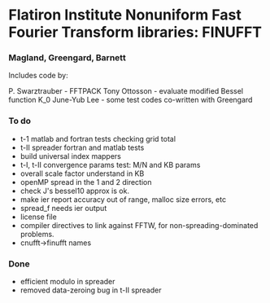 # Flatiron Institute Nonuniform Fast Fourier Transform libraries: FINUFFT

### Magland, Greengard, Barnett

Includes code by:

P. Swarztrauber - FFTPACK
Tony Ottosson - evaluate modified Bessel function K_0
June-Yub Lee - some test codes co-written with Greengard


### To do

* t-1 matlab and fortran tests checking grid total
* t-II spreader fortran and matlab tests
* build universal index mappers
* t-I, t-II convergence params test: M/N and KB params
* overall scale factor understand in KB
* openMP spread in the 1 and 2 direction
* check J's bessel10 approx is ok.
* make ier report accuracy out of range, malloc size errors, etc
* spread_f needs ier output
* license file
* compiler directives to link against FFTW, for non-spreading-dominated problems.
* cnufft->finufft names

### Done

* efficient modulo in spreader
* removed data-zeroing bug in t-II spreader
